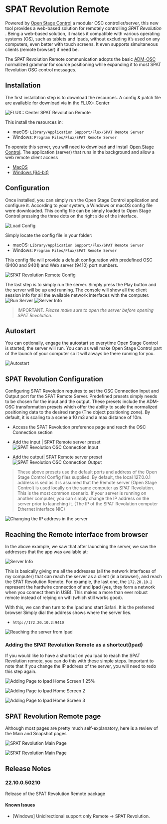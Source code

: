 # SPAT Revolution Remote

Powered by [Open Stage Control](https://openstagecontrol.ammd.net/) a modular OSC controller/server, this new tool provides a web-based solution for remotely controlling _SPAT Revolution_ . Being a web-based solution, it makes it compatible with various operating systems (OS), such as tablets and Ipads, without excluding it’s used on any computers, even better with touch screens. It even supports simultaneous clients (remote browser) if need be.

The SPAT Revolution Remote communication adopts the basic [ADM-OSC](https://doc.flux.audio/#/en_US/spat_revolution_doc/Ecosystem_&_integration_ADM_OSC?id=adm-osc) normalized grammar for source positioning while expanding it to most SPAT Revolution OSC control messages.


## Installation

The first installation step is to download the resources. A config & patch file are available for download via in the [FLUX:: Center](https://www.flux.audio/download/)

![FLUX:: Center SPAT Revolution Remote](https://media.githubusercontent.com/media/FLUX-SE/doc_images/main/SpatR/ThirdParty/SPATRevolutionRemoteInstall.png)

This install the resources in:
- macOS: ```Library/Application Support/Flux/SPAT Remote Server```
- Windows: ```Program Files/Flux/SPAT Remote Server```

To operate this server, you will need to download and install [Open Stage Control](https://openstagecontrol.ammd.net/). The application (server) that runs in the background and allow a web remote client access

  - [MacOS](https://github.com/jean-emmanuel/open-stage-control/releases/download/v1.17.0/open-stage-control-1.17.0-osx.zip)
  - [Windows (64-bit)](https://github.com/jean-emmanuel/open-stage-control/releases/download/v1.17.0/open-stage-control-1.17.0-win32-x64.zip)

## Configuration

Once installed, you can simply run the Open Stage Control application and configure it. According to your system, a Windows or macOS config file were downloaded. This config file can be simply loaded to Open Stage Control pressing the three dots on the right side of the interface.     

  ![Load Config](https://media.githubusercontent.com/media/FLUX-SE/doc_images/main/SpatR/ThirdParty/SPATRevolutionRemoteLoadConfig.png)

Simply locate the config file in your folder:

- macOS: ```Library/Application Support/Flux/SPAT Remote Server```
- Windows: ```Program Files/Flux/SPAT Remote Server```

This config file will provide a default configuration with predefined OSC (9400 and 9401) and Web server (9410) port numbers.

  ![SPAT Revolution Remote Config](https://media.githubusercontent.com/media/FLUX-SE/doc_images/main/SpatR/ThirdParty/SPATRevolutionRemoteConfig.png)


The last step is to simply run the server. Simply press the Play button and the server will be up and running. The console will show all the client session info for all the available network interfaces with the computer.
![Run Server](https://media.githubusercontent.com/media/FLUX-SE/doc_images/main/SpatR/ThirdParty/SPATRevolutionRemoteRunServer.png)
![Server Info](https://media.githubusercontent.com/media/FLUX-SE/doc_images/main/SpatR/ThirdParty/SPATRevolutionRemoteServerInfo.png)

>  IMPORTANT. *Please make sure to open the server before opening SPAT Revolution*.


## Autostart

You can optionally, engage the autostart so everytime Open Stage Control is started, the server will run. You can as well make Open Stage Control part of the launch of your computer so it will always be there running for you.

![Autostart](https://media.githubusercontent.com/media/FLUX-SE/doc_images/main/SpatR/ThirdParty/SPATRevolutionRemoteAutostart.png)

## SPAT Revolution Configuration

Configuring SPAT Revolution requires to set the OSC Connection Input and Output port for the SPAT Remote Server. Predefined presets simply needs to be chosen for the input and the output. These presets include the ADM-OSC transformation presets which offer the ability to scale the normalized positioning data to the desired range (The object positioning zone). By default, it is scaling to a scene a 10 m3 and a max distance of 10m.

- Access the SPAT Revolution preference page and reach the OSC Connection section

- Add the input | SPAT Remote server preset
![SPAT Revolution OSC Connection Input](https://media.githubusercontent.com/media/FLUX-SE/doc_images/main/SpatR/ThirdParty/SPATRevolutionRemoteSPATOSCConnectionIn.png)

- Add the output| SPAT Remote server preset
![SPAT Revolution OSC Connection Output](https://media.githubusercontent.com/media/FLUX-SE/doc_images/main/SpatR/ThirdParty/SPATRevolutionRemoteSPATOSCConnectionOut.png)

> These above presets use the default ports and address of the Open Stage Control Config files supplied. By default, the local 127.0.0.1 address is sed as it is assumed that the Remote server (Open Stage Control) is used locally on the same computer as SPAT Revolution. This is the most common scenario. If your server is running on another computer, you can simply change the IP address on the server prior to launching it. (The IP of the SPAT Revolution computer Ethernet interface NIC)

![Changing the IP address in the server](https://media.githubusercontent.com/media/FLUX-SE/doc_images/main/SpatR/ThirdParty/SPATRevolutionRemoteConfig_ChangeIP.png)

## Reaching the Remote interface from browser

In the above example, we saw that after launching the server, we saw the addresses that the app was available at:

![Server Info](https://media.githubusercontent.com/media/FLUX-SE/doc_images/main/SpatR/ThirdParty/SPATRevolutionRemoteServerInfo.png)

This is basically giving me all the addresses (all the network interfaces of my computer) that can reach the server as a client (in a browser), and reach the SPAT Revolution Remote.  For example, the last one, the ```172.20.10.2``` represent the hardwire connection of and Ipad (yes, they form a network when you connect them in USB). This makes a more than ever robust remote instead of relying on wifi (which still works good).

With this, we can then turn to the Ipad and start Safari. It is the preferred browser Simply dial the address shows where the server lies.

-  ``` http://172.20.10.2:9410 ```

![Reaching the server from Ipad](https://media.githubusercontent.com/media/FLUX-SE/doc_images/main/SpatR/ThirdParty/SPATRevolutionRemote_RemoteClientIpad.png)


### Adding the SPAT Revolution Remote as a shortcut(Ipad)

If you would like to have a shortcut on you Ipad to reach the SPAT Revolution remote, you can do this with these simple steps. Important to note that if you change the IP address of the server, you will need to redo this step again.

![Adding Page to Ipad Home Screen 1 25%](https://media.githubusercontent.com/media/FLUX-SE/doc_images/main/SpatR/ThirdParty/SPATRevolutionRemote_IpadHome1.png)

![Adding Page to Ipad Home Screen 2](https://media.githubusercontent.com/media/FLUX-SE/doc_images/main/SpatR/ThirdParty/SPATRevolutionRemote_IpadHome2.png)

![Adding Page to Ipad Home Screen 3](https://media.githubusercontent.com/media/FLUX-SE/doc_images/main/SpatR/ThirdParty/SPATRevolutionRemote_IpadHome3.png)

## SPAT Revolution Remote  page

Although most pages are pretty much self-explanatory, here is a review of the Main and Snapshot pages

![SPAT Revolution Main Page](https://media.githubusercontent.com/media/FLUX-SE/doc_images/main/SpatR/ThirdParty/SPATRevolutionRemoteMain_Review.png)

![SPAT Revolution Main Page](https://media.githubusercontent.com/media/FLUX-SE/doc_images/main/SpatR/ThirdParty/SPATRevolutionRemoteSnapshot_Review.png)

## Release Notes

### 22.10.0.50210

Release of the SPAT Revolution Remote package

#### Known Issues

- [Windows] Unidirectional support only Remote -> SPAT Revolution.

